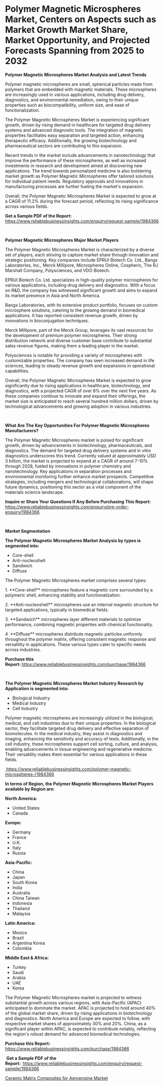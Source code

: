 <p><h1>Polymer Magnetic Microspheres Market, Centers on Aspects such as Market Growth Market Share, Market Opportunity, and Projected Forecasts Spanning from 2025 to 2032</h1></p><p><strong>Polymer Magnetic Microspheres Market Analysis and Latest Trends</strong></p>
<p><p>Polymer magnetic microspheres are small, spherical particles made from polymers that are embedded with magnetic materials. These microspheres are increasingly used in various applications, including drug delivery, diagnostics, and environmental remediation, owing to their unique properties such as biocompatibility, uniform size, and ease of functionalization.</p><p>The Polymer Magnetic Microspheres Market is experiencing significant growth, driven by rising demand in healthcare for targeted drug delivery systems and advanced diagnostic tools. The integration of magnetic properties facilitates easy separation and targeted action, enhancing therapeutic efficacy. Additionally, the growing biotechnology and pharmaceutical sectors are contributing to this expansion.</p><p>Recent trends in the market include advancements in nanotechnology that improve the performance of these microspheres, as well as increased investments in research and development aimed at discovering new applications. The trend towards personalized medicine is also bolstering market growth as Polymer Magnetic Microspheres offer tailored solutions for individual patient needs. Regulatory approvals and innovations in manufacturing processes are further fueling the market's expansion.</p><p>Overall, the Polymer Magnetic Microspheres Market is expected to grow at a CAGR of 11.2% during the forecast period, reflecting its rising significance across various fields.</p></p>
<p><strong>Get a Sample PDF of the Report:&nbsp;</strong> <a href="https://www.reliablebusinessinsights.com/enquiry/request-sample/1984366?utm_campaign=2274&utm_medium=2&utm_source=Github&utm_content=ia&utm_term=03042025&utm_id=polymer-magnetic-microspheres">https://www.reliablebusinessinsights.com/enquiry/request-sample/1984366</a></p>
<p>&nbsp;</p>
<p><strong>Polymer Magnetic Microspheres Major Market Players</strong></p>
<p><p>The Polymer Magnetic Microspheres Market is characterized by a diverse set of players, each striving to capture market share through innovation and strategic positioning. Key companies include EPRUI Biotech Co. Ltd., Bangs Laboratories, Inc., Merck Millipore, Microspheres Online, Cospheric, The RJ Marshall Company, Polysciences, and VDO Biotech.</p><p>EPRUI Biotech Co. Ltd. specializes in high-quality polymer microspheres for various applications, including drug delivery and diagnostics. With a focus on R&D, the company has witnessed significant growth and aims to expand its market presence in Asia and North America.</p><p>Bangs Laboratories, with its extensive product portfolio, focuses on custom microsphere solutions, catering to the growing demand in biomedical applications. It has reported consistent revenue growth, driven by innovations in bioconjugation techniques.</p><p>Merck Millipore, part of the Merck Group, leverages its vast resources for the development of premium polymer microspheres. Their strong distribution network and diverse customer base contribute to substantial sales revenue figures, making them a leading player in the market.</p><p>Polysciences is notable for providing a variety of microspheres with customizable properties. The company has seen increased demand in life sciences, leading to steady revenue growth and expansions in operational capabilities.</p><p>Overall, the Polymer Magnetic Microspheres Market is expected to grow significantly due to rising applications in healthcare, biotechnology, and diagnostics, with a projected CAGR of over 8% over the next five years. As these companies continue to innovate and expand their offerings, the market size is anticipated to reach several hundred million dollars, driven by technological advancements and growing adoption in various industries.</p></p>
<p>&nbsp;</p>
<p><strong>What Are The Key Opportunities For Polymer Magnetic Microspheres Manufacturers?</strong></p>
<p><p>The Polymer Magnetic Microspheres market is poised for significant growth, driven by advancements in biotechnology, pharmaceuticals, and diagnostics. The demand for targeted drug delivery systems and in vitro diagnostics underscores this trend. Currently valued at approximately USD 3 billion, the market is projected to expand at a CAGR of around 7-10% through 2028, fueled by innovations in polymer chemistry and nanotechnology. Key applications in separation processes and environmental monitoring further enhance market prospects. Competitive strategies, including mergers and technological collaborations, will shape future dynamics, positioning this sector as a vital component of the materials science landscape.</p></p>
<p><strong>Inquire or Share Your Questions If Any Before Purchasing This Report:</strong> <a href="https://www.reliablebusinessinsights.com/enquiry/pre-order-enquiry/1984366?utm_campaign=2274&utm_medium=2&utm_source=Github&utm_content=ia&utm_term=03042025&utm_id=polymer-magnetic-microspheres">https://www.reliablebusinessinsights.com/enquiry/pre-order-enquiry/1984366</a></p>
<p>&nbsp;</p>
<p><strong>Market Segmentation</strong></p>
<p><strong>The Polymer Magnetic Microspheres Market Analysis by types is segmented into:</strong></p>
<p><ul><li>Core-shell</li><li>Anti-nucleoshell</li><li>Sandwich</li><li>Diffuse</li></ul></p>
<p><p>The Polymer Magnetic Microspheres market comprises several types: </p><p>1. **Core-shell** microspheres feature a magnetic core surrounded by a polymeric shell, enhancing stability and functionalization. </p><p>2. **Anti-nucleoshell** microspheres use an internal magnetic structure for targeted applications, typically in biomedical fields. </p><p>3. **Sandwich** microspheres layer different materials to optimize performance, combining magnetic properties with chemical functionality. </p><p>4. **Diffuse** microspheres distribute magnetic particles uniformly throughout the polymer matrix, offering consistent magnetic response and versatility in applications. These various types cater to specific needs across industries.</p></p>
<p><strong>Purchase this Report:&nbsp;</strong><a href="https://www.reliablebusinessinsights.com/purchase/1984366?utm_campaign=2274&utm_medium=2&utm_source=Github&utm_content=ia&utm_term=03042025&utm_id=polymer-magnetic-microspheres">https://www.reliablebusinessinsights.com/purchase/1984366</a></p>
<p>&nbsp;</p>
<p><strong>The Polymer Magnetic Microspheres Market Industry Research by Application is segmented into:</strong></p>
<p><ul><li>Biological Industry</li><li>Medical Industry</li><li>Cell Industry</li></ul></p>
<p><p>Polymer magnetic microspheres are increasingly utilized in the biological, medical, and cell industries due to their unique properties. In the biological sector, they facilitate targeted drug delivery and effective separation of biomolecules. In the medical industry, they assist in diagnostics and imaging, enhancing the sensitivity and accuracy of tests. Additionally, in the cell industry, these microspheres support cell sorting, culture, and analysis, enabling advancements in tissue engineering and regenerative medicine. Their versatility makes them essential for various applications in these fields.</p></p>
<p><a href="https://www.reliablebusinessinsights.com/polymer-magnetic-microspheres-r1984366?utm_campaign=2274&utm_medium=2&utm_source=Github&utm_content=ia&utm_term=03042025&utm_id=polymer-magnetic-microspheres">&nbsp;https://www.reliablebusinessinsights.com/polymer-magnetic-microspheres-r1984366</a></p>
<p><strong>In terms of Region, the Polymer Magnetic Microspheres Market Players available by Region are:</strong></p>
<p>
    <p> <strong> North America: </strong>
        <ul>
            <li>United States</li>
            <li>Canada</li>
        </ul>
        </p> 
    <p> <strong> Europe: </strong>
        <ul>
            <li>Germany</li>
            <li>France</li>
            <li>U.K.</li>
            <li>Italy</li>
            <li>Russia</li>
        </ul>
        </p> 
    <p> <strong> Asia-Pacific: </strong>
        <ul>
            <li>China</li>
            <li>Japan</li>
            <li>South Korea</li>
            <li>India</li>
            <li>Australia</li>
            <li>China Taiwan</li>
            <li>Indonesia</li>
            <li>Thailand</li>
            <li>Malaysia</li>
        </ul>
        </p> 
    <p> <strong> Latin America: </strong>
        <ul>
            <li>Mexico</li>
            <li>Brazil</li>
            <li>Argentina Korea</li>
            <li>Colombia</li>
        </ul>
        </p> 
    <p> <strong> Middle East & Africa: </strong>
        <ul>
            <li>Turkey</li>
            <li>Saudi</li>
            <li>Arabia</li>
            <li>UAE</li>
            <li>Korea</li>
        </ul>
    </p>
    </p>
<p><p>The Polymer Magnetic Microspheres market is projected to witness substantial growth across various regions, with Asia-Pacific (APAC) anticipated to dominate the market. APAC is projected to hold around 40% of the global market share, driven by rising applications in biotechnology and diagnostics. North America and Europe are expected to follow, with respective market shares of approximately 30% and 20%. China, as a significant player within APAC, is expected to contribute notably, reflecting the region's robust demand for advanced biomedical technologies.</p></p>
<p><strong>Purchase this Report: </strong><a href="https://www.reliablebusinessinsights.com/purchase/1984366?utm_campaign=2274&utm_medium=2&utm_source=Github&utm_content=ia&utm_term=03042025&utm_id=polymer-magnetic-microspheres">https://www.reliablebusinessinsights.com/purchase/1984366</a></p>
<p>&nbsp;<strong>Get a Sample PDF of the Report:&nbsp;&nbsp;</strong><a href="https://www.reliablebusinessinsights.com/enquiry/request-sample/1984366?utm_campaign=2274&utm_medium=2&utm_source=Github&utm_content=ia&utm_term=03042025&utm_id=polymer-magnetic-microspheres">https://www.reliablebusinessinsights.com/enquiry/request-sample/1984366</a></p>
<p><strong></strong></p>
<p><p><a href="https://github.com/AngelaWalsh696/Market-Research-Report-List-2/blob/main/ceramic-matrix-composites-for-aeroengine-market.md?utm_campaign=2274&utm_medium=2&utm_source=Github&utm_content=ia&utm_term=03042025&utm_id=polymer-magnetic-microspheres">Ceramic Matrix Composites for Aeroengine Market</a></p></p>